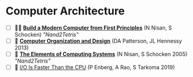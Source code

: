# Computer Architecture

- [ ] 👨‍🏫 [**Build a Modern Computer from First Principles**](https://www.coursera.org/learn/build-a-computer) (N Nisan, S Schocken) _"Nand2Tetris"_
- [ ] 📖 [**Computer Organization and Design**](https://www.amazon.com/Computer-Organization-Design-MIPS-Architecture/dp/0124077269/ref=dp_ob_title_bk) (DA Patterson, JL Hennessy 2013)
- [ ] 📖 [**The Elements of Computing Systems**](https://www.amazon.com/Elements-Computing-Systems-Building-Principles/dp/0262640686) (N Nisan, S Schocken 2005) _"Nand2Tetris"_
- [ ] 📃 [I/O Is Faster Than the CPU](https://penberg.org/parakernel-hotos19.pdf) (P Enberg, A Rao, S Tarkoma 2019)